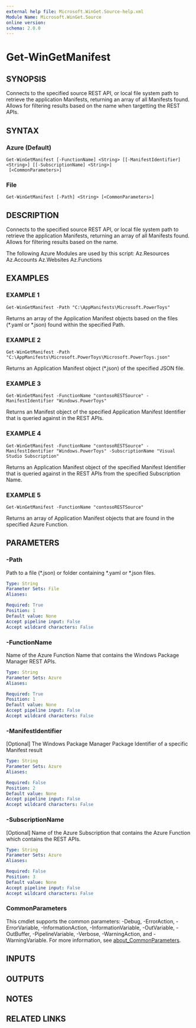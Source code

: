 ```yaml
---
external help file: Microsoft.WinGet.Source-help.xml
Module Name: Microsoft.WinGet.Source
online version:
schema: 2.0.0
---
```


# Get-WinGetManifest

## SYNOPSIS
Connects to the specified source REST API, or local file system path to retrieve the application Manifests, returning an array of all Manifests found.
Allows for filtering results based on the name when targetting the REST APIs.

## SYNTAX

### Azure (Default)
```
Get-WinGetManifest [-FunctionName] <String> [[-ManifestIdentifier] <String>] [[-SubscriptionName] <String>]
 [<CommonParameters>]
```

### File
```
Get-WinGetManifest [-Path] <String> [<CommonParameters>]
```

## DESCRIPTION
Connects to the specified source REST API, or local file system path to retrieve the application Manifests, returning an array of all Manifests found.
Allows for filtering results based on the name.
    
The following Azure Modules are used by this script:
    Az.Resources
    Az.Accounts
    Az.Websites
    Az.Functions

## EXAMPLES

### EXAMPLE 1
```
Get-WinGetManifest -Path "C:\AppManifests\Microsoft.PowerToys"
```

Returns an array of the Application Manifest objects based on the files (*.yaml or *.json) found within the specified Path.

### EXAMPLE 2
```
Get-WinGetManifest -Path "C:\AppManifests\Microsoft.PowerToys\Microsoft.PowerToys.json"
```

Returns an Application Manifest object (*.json) of the specified JSON file.

### EXAMPLE 3
```
Get-WinGetManifest -FunctionName "contosoRESTSource" -ManifestIdentifier "Windows.PowerToys"
```

Returns an Manifest object of the specified Application Manifest Identifier that is queried against in the REST APIs.

### EXAMPLE 4
```
Get-WinGetManifest -FunctionName "contosoRESTSource" -ManifestIdentifier "Windows.PowerToys" -SubscriptionName "Visual Studio Subscription"
```

Returns an Application Manifest object of the specified Manifest Identifier that is queried against in the REST APIs from the specified Subscription Name.

### EXAMPLE 5
```
Get-WinGetManifest -FunctionName "contosoRESTSource"
```

Returns an array of Application Manifest objects that are found in the specified Azure Function.

## PARAMETERS

### -Path
Path to a file (*.json) or folder containing *.yaml or *.json files.

```yaml
Type: String
Parameter Sets: File
Aliases:

Required: True
Position: 1
Default value: None
Accept pipeline input: False
Accept wildcard characters: False
```

### -FunctionName
Name of the Azure Function Name that contains the Windows Package Manager REST APIs.

```yaml
Type: String
Parameter Sets: Azure
Aliases:

Required: True
Position: 1
Default value: None
Accept pipeline input: False
Accept wildcard characters: False
```

### -ManifestIdentifier
\[Optional\] The Windows Package Manager Package Identifier of a specific Manifest result

```yaml
Type: String
Parameter Sets: Azure
Aliases:

Required: False
Position: 2
Default value: None
Accept pipeline input: False
Accept wildcard characters: False
```

### -SubscriptionName
\[Optional\] Name of the Azure Subscription that contains the Azure Function which contains the REST APIs.

```yaml
Type: String
Parameter Sets: Azure
Aliases:

Required: False
Position: 3
Default value: None
Accept pipeline input: False
Accept wildcard characters: False
```

### CommonParameters
This cmdlet supports the common parameters: -Debug, -ErrorAction, -ErrorVariable, -InformationAction, -InformationVariable, -OutVariable, -OutBuffer, -PipelineVariable, -Verbose, -WarningAction, and -WarningVariable. For more information, see [about_CommonParameters](http://go.microsoft.com/fwlink/?LinkID=113216).

## INPUTS

## OUTPUTS

## NOTES

## RELATED LINKS
